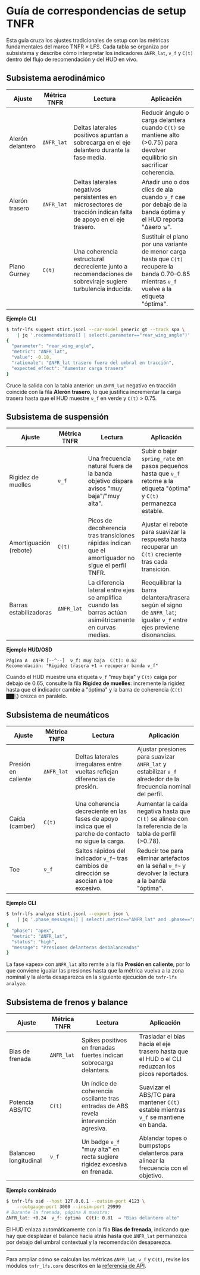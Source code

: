 # Guía de correspondencias de setup TNFR

Esta guía cruza los ajustes tradicionales de setup con las métricas
fundamentales del marco TNFR × LFS.  Cada tabla se organiza por
subsistema y describe cómo interpretar los indicadores `ΔNFR_lat`, `ν_f`
y `C(t)` dentro del flujo de recomendación y del HUD en vivo.

## Subsistema aerodinámico

| Ajuste | Métrica TNFR | Lectura | Aplicación |
| --- | --- | --- | --- |
| Alerón delantero | `ΔNFR_lat` | Deltas laterales positivos apuntan a sobrecarga en el eje delantero durante la fase media. | Reducir ángulo o carga delantera cuando `C(t)` se mantiene alto (>0.75) para devolver equilibrio sin sacrificar coherencia.
| Alerón trasero | `ΔNFR_lat` | Deltas laterales negativos persistentes en microsectores de tracción indican falta de apoyo en el eje trasero. | Añadir uno o dos clics de ala cuando `ν_f` cae por debajo de la banda óptima y el HUD reporta "Δaero ↘".
| Plano Gurney | `C(t)` | Una coherencia estructural decreciente junto a recomendaciones de sobreviraje sugiere turbulencia inducida. | Sustituir el plano por una variante de menor carga hasta que `C(t)` recupere la banda 0.70–0.85 mientras `ν_f` vuelve a la etiqueta "óptima".

**Ejemplo CLI**

```bash
$ tnfr-lfs suggest stint.jsonl --car-model generic_gt --track spa \
    | jq '.recommendations[] | select(.parameter=="rear_wing_angle")'
{
  "parameter": "rear_wing_angle",
  "metric": "ΔNFR_lat",
  "value": -0.18,
  "rationale": "ΔNFR_lat trasero fuera del umbral en tracción",
  "expected_effect": "Aumentar carga trasera"
}
```

Cruce la salida con la tabla anterior: un `ΔNFR_lat` negativo en tracción
coincide con la fila **Alerón trasero**, lo que justifica incrementar la
carga trasera hasta que el HUD muestre `ν_f` en verde y `C(t)` > 0.75.

## Subsistema de suspensión

| Ajuste | Métrica TNFR | Lectura | Aplicación |
| --- | --- | --- | --- |
| Rigidez de muelles | `ν_f` | Una frecuencia natural fuera de la banda objetivo dispara avisos "muy baja"/"muy alta". | Subir o bajar `spring_rate` en pasos pequeños hasta que `ν_f` retorne a la etiqueta "óptima" y `C(t)` permanezca estable.
| Amortiguación (rebote) | `C(t)` | Picos de decoherencia tras transiciones rápidas indican que el amortiguador no sigue el perfil TNFR. | Ajustar el rebote para suavizar la respuesta hasta recuperar un `C(t)` creciente tras cada transición.
| Barras estabilizadoras | `ΔNFR_lat` | La diferencia lateral entre ejes se amplifica cuando las barras actúan asimétricamente en curvas medias. | Reequilibrar la barra delantera/trasera según el signo de `ΔNFR_lat`; igualar `ν_f` entre ejes previene disonancias.

**Ejemplo HUD/OSD**

```text
Página A  ΔNFR [--^--]  ν_f: muy baja  C(t): 0.62
Recomendación: "Rigidez trasera +1 → recuperar banda ν_f"
```

Cuando el HUD muestre una etiqueta `ν_f` "muy baja" y `C(t)` caiga por
debajo de 0.65, consulte la fila **Rigidez de muelles**: incremente la
rigidez hasta que el indicador cambie a "óptima" y la barra de coherencia
(`C(t) ███░`) crezca en paralelo.

## Subsistema de neumáticos

| Ajuste | Métrica TNFR | Lectura | Aplicación |
| --- | --- | --- | --- |
| Presión en caliente | `ΔNFR_lat` | Deltas laterales irregulares entre vueltas reflejan diferencias de presión. | Ajustar presiones para suavizar `ΔNFR_lat` y estabilizar `ν_f` alrededor de la frecuencia nominal del perfil.
| Caída (camber) | `C(t)` | Una coherencia decreciente en las fases de apoyo indica que el parche de contacto no sigue la carga. | Aumentar la caída negativa hasta que `C(t)` se alinee con la referencia de la tabla de perfil (>0.78).
| Toe | `ν_f` | Saltos rápidos del indicador `ν_f~` tras cambios de dirección se asocian a toe excesivo. | Reducir toe para eliminar artefactos en la señal `ν_f~` y devolver la lectura a la banda "óptima".

**Ejemplo CLI**

```bash
$ tnfr-lfs analyze stint.jsonl --export json \
    | jq '.phase_messages[] | select(.metric=="ΔNFR_lat" and .phase=="apex")'
{
  "phase": "apex",
  "metric": "ΔNFR_lat",
  "status": "high",
  "message": "Presiones delanteras desbalanceadas"
}
```

La fase «apex» con `ΔNFR_lat` alto remite a la fila **Presión en caliente**,
por lo que conviene igualar las presiones hasta que la métrica vuelva a la
zona nominal y la alerta desaparezca en la siguiente ejecución de
`tnfr-lfs analyze`.

## Subsistema de frenos y balance

| Ajuste | Métrica TNFR | Lectura | Aplicación |
| --- | --- | --- | --- |
| Bias de frenada | `ΔNFR_lat` | Spikes positivos en frenadas fuertes indican sobrecarga delantera. | Trasladar el bias hacia el eje trasero hasta que el HUD o el CLI reduzcan los picos reportados.
| Potencia ABS/TC | `C(t)` | Un índice de coherencia oscilante tras entradas de ABS revela intervención agresiva. | Suavizar el ABS/TC para mantener `C(t)` estable mientras `ν_f` se mantiene en banda.
| Balanceo longitudinal | `ν_f` | Un badge `ν_f` "muy alta" en recta sugiere rigidez excesiva en frenada. | Ablandar topes o bumpstops delanteros para alinear la frecuencia con el objetivo.

**Ejemplo combinado**

```bash
$ tnfr-lfs osd --host 127.0.0.1 --outsim-port 4123 \
    --outgauge-port 3000 --insim-port 29999
# Durante la frenada, página A muestra:
ΔNFR_lat: +0.24  ν_f: óptima  C(t): 0.81  → "Bias delantero alto"
```

El HUD enlaza automáticamente con la fila **Bias de frenada**, indicando
que hay que desplazar el balance hacia atrás hasta que `ΔNFR_lat`
permanezca por debajo del umbral contextual y la recomendación desaparezca.

---

Para ampliar cómo se calculan las métricas `ΔNFR_lat`, `ν_f` y `C(t)`,
revise los módulos `tnfr_lfs.core` descritos en la [referencia de
API](api_reference.md).
